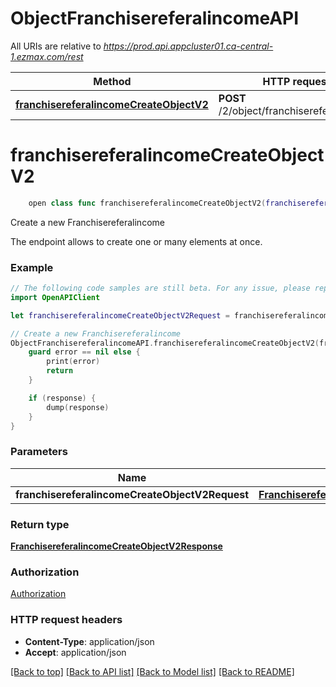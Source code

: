 # ObjectFranchisereferalincomeAPI

All URIs are relative to *https://prod.api.appcluster01.ca-central-1.ezmax.com/rest*

Method | HTTP request | Description
------------- | ------------- | -------------
[**franchisereferalincomeCreateObjectV2**](ObjectFranchisereferalincomeAPI.md#franchisereferalincomecreateobjectv2) | **POST** /2/object/franchisereferalincome | Create a new Franchisereferalincome


# **franchisereferalincomeCreateObjectV2**
```swift
    open class func franchisereferalincomeCreateObjectV2(franchisereferalincomeCreateObjectV2Request: FranchisereferalincomeCreateObjectV2Request, completion: @escaping (_ data: FranchisereferalincomeCreateObjectV2Response?, _ error: Error?) -> Void)
```

Create a new Franchisereferalincome

The endpoint allows to create one or many elements at once.

### Example
```swift
// The following code samples are still beta. For any issue, please report via http://github.com/OpenAPITools/openapi-generator/issues/new
import OpenAPIClient

let franchisereferalincomeCreateObjectV2Request = franchisereferalincome-createObject-v2-Request(aObjFranchisereferalincome: [franchisereferalincome-RequestCompound(pkiFranchisereferalincomeID: 123, fkiFranchisebrokerID: 123, fkiFranchisereferalincomeprogramID: 123, fkiPeriodID: 123, dFranchisereferalincomeLoan: "dFranchisereferalincomeLoan_example", dFranchisereferalincomeFranchiseamount: "dFranchisereferalincomeFranchiseamount_example", dFranchisereferalincomeFranchisoramount: "dFranchisereferalincomeFranchisoramount_example", dFranchisereferalincomeAgentamount: "dFranchisereferalincomeAgentamount_example", dtFranchisereferalincomeDisbursed: "dtFranchisereferalincomeDisbursed_example", tFranchisereferalincomeComment: "tFranchisereferalincomeComment_example", fkiFranchiseofficeID: 123, sFranchisereferalincomeRemoteid: "sFranchisereferalincomeRemoteid_example", objAddress: address-Request(pkiAddressID: 123, fkiAddresstypeID: 123, sAddressCivic: "sAddressCivic_example", sAddressStreet: "sAddressStreet_example", sAddressSuite: "sAddressSuite_example", sAddressCity: "sAddressCity_example", fkiProvinceID: 123, fkiCountryID: 123, sAddressZip: "sAddressZip_example", fAddressLongitude: "fAddressLongitude_example", fAddressLatitude: "fAddressLatitude_example"), aObjContact: [contact-RequestCompound(fkiContacttitleID: 123, fkiLanguageID: 123, sContactFirstname: "sContactFirstname_example", sContactLastname: "sContactLastname_example", sContactCompany: "sContactCompany_example", dtContactBirthdate: "dtContactBirthdate_example", objContactinformations: contactinformations-RequestCompound(iAddressDefault: 123, iPhoneDefault: 123, iEmailDefault: 123, iWebsiteDefault: 123, aObjAddress: [nil], aObjPhone: [phone-Request(pkiPhoneID: 123, fkiPhonetypeID: 123, ePhoneType: Field-ePhoneType(), sPhoneRegion: "sPhoneRegion_example", sPhoneExchange: "sPhoneExchange_example", sPhoneNumber: "sPhoneNumber_example", sPhoneInternational: "sPhoneInternational_example", sPhoneExtension: "sPhoneExtension_example", sPhoneE164: "sPhoneE164_example")], aObjEmail: [email-Request(pkiEmailID: 123, fkiEmailtypeID: 123, sEmailAddress: "sEmailAddress_example")], aObjWebsite: [website-Request(pkiWebsiteID: 123, fkiWebsitetypeID: 123, sWebsiteAddress: "sWebsiteAddress_example")]))])]) // FranchisereferalincomeCreateObjectV2Request | 

// Create a new Franchisereferalincome
ObjectFranchisereferalincomeAPI.franchisereferalincomeCreateObjectV2(franchisereferalincomeCreateObjectV2Request: franchisereferalincomeCreateObjectV2Request) { (response, error) in
    guard error == nil else {
        print(error)
        return
    }

    if (response) {
        dump(response)
    }
}
```

### Parameters

Name | Type | Description  | Notes
------------- | ------------- | ------------- | -------------
 **franchisereferalincomeCreateObjectV2Request** | [**FranchisereferalincomeCreateObjectV2Request**](FranchisereferalincomeCreateObjectV2Request.md) |  | 

### Return type

[**FranchisereferalincomeCreateObjectV2Response**](FranchisereferalincomeCreateObjectV2Response.md)

### Authorization

[Authorization](../README.md#Authorization)

### HTTP request headers

 - **Content-Type**: application/json
 - **Accept**: application/json

[[Back to top]](#) [[Back to API list]](../README.md#documentation-for-api-endpoints) [[Back to Model list]](../README.md#documentation-for-models) [[Back to README]](../README.md)

